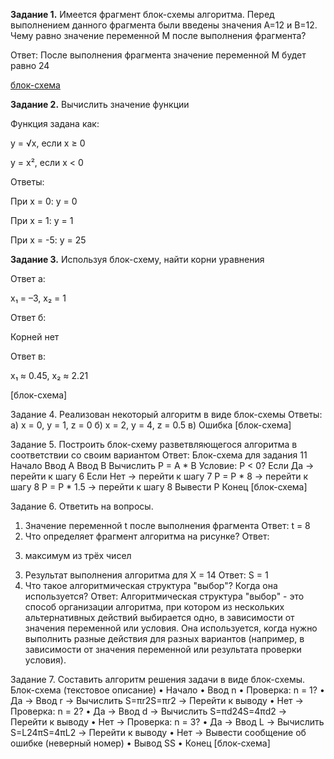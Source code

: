 **Задание 1.** Имеется фрагмент блок-схемы алгоритма. Перед выполнением данного фрагмента были введены значения A=12 и B=12. Чему равно значение переменной M после выполнения фрагмента?

Ответ:
После выполнения фрагмента значение переменной M будет равно 24

[блок-схема](https://github.com/lkaboba27/-/blob/block/image.png)

**Задание 2.** Вычислить значение функции

Функция задана как:

y = √x, если x ≥ 0

y = x², если x < 0

Ответы:

При x = 0: y = 0

При x = 1: y = 1

При x = -5: y = 25

**Задание 3.** Используя блок-схему, найти корни уравнения

Ответ а:

x₁ = –3, x₂ = 1

Ответ б:

Корней нет

Ответ в:

x₁ ≈ 0.45, x₂ ≈ 2.21

[блок-схема]

Задание 4.  Реализован некоторый алгоритм в виде блок-схемы
Ответы:
а) x = 0, y = 1, z = 0
б) x = 2, y = 4, z = 0.5
в) Ошибка
[блок-схема]

Задание 5. Построить блок-схему разветвляющегося  алгоритма  в соответствии со своим вариантом
Ответ:
Блок-схема для задания 11
Начало
Ввод A
Ввод B
Вычислить P = A * B
Условие: P < 0?
Если Да → перейти к шагу 6
Если Нет → перейти к шагу 7
P = P * 8
→ перейти к шагу 8
P = P * 1.5
→ перейти к шагу 8
Вывести P
Конец
[блок-схема]

Задание 6. Ответить на вопросы.
1. Значение переменной t после выполнения фрагмента
Ответ:
t = 8
2. Что определяет фрагмент алгоритма на рисунке?
Ответ:
3) максимум из трёх чисел
3. Результат выполнения алгоритма для X = 14
Ответ:
S = 1
4. Что такое алгоритмическая структура "выбор"? Когда она используется?
Ответ:
Алгоритмическая структура "выбор" - это способ организации алгоритма, при котором из нескольких альтернативных действий выбирается одно, в зависимости от значения переменной или условия.
Она используется, когда нужно выполнить разные действия для разных вариантов (например, в зависимости от значения переменной или результата проверки условия).

Задание 7. Составить алгоритм решения задачи в виде блок-схемы.
Блок-схема (текстовое описание)
•	Начало
•	Ввод n
•	Проверка: n = 1?
•	Да → Ввод r → Вычислить S=πr2S=πr2 → Перейти к выводу
•	Нет → Проверка: n = 2?
•	Да → Ввод d → Вычислить S=πd24S=4πd2 → Перейти к выводу
•	Нет → Проверка: n = 3?
•	Да → Ввод L → Вычислить S=L24πS=4πL2 → Перейти к выводу
•	Нет → Вывести сообщение об ошибке (неверный номер)
•	Вывод SS
•	Конец
[блок-схема]
